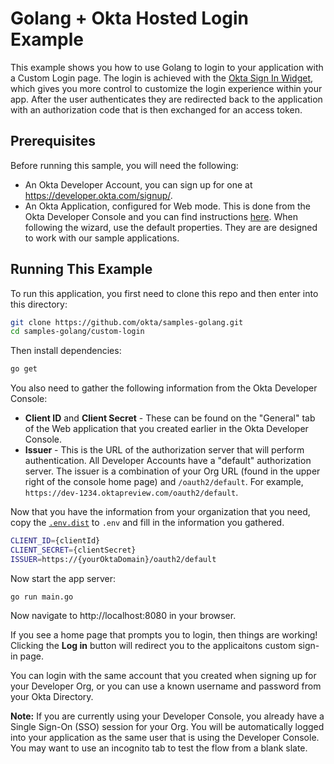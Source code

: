 # Golang + Okta Hosted Login Example
This example shows you how to use Golang to login to your application with a Custom Login page.  The login is achieved with the [Okta Sign In Widget][], which gives you more control to customize the login experience within your app.  After the user authenticates they are redirected back to the application with an authorization code that is then exchanged for an access token.

## Prerequisites

Before running this sample, you will need the following:

* An Okta Developer Account, you can sign up for one at https://developer.okta.com/signup/.
* An Okta Application, configured for Web mode. This is done from the Okta Developer Console and you can find instructions [here][OIDC WEB Setup Instructions].  When following the wizard, use the default properties.  They are are designed to work with our sample applications.

## Running This Example

To run this application, you first need to clone this repo and then enter into this directory:

```bash
git clone https://github.com/okta/samples-golang.git
cd samples-golang/custom-login
```

Then install dependencies:

```bash
go get
```

You also need to gather the following information from the Okta Developer Console:

- **Client ID** and **Client Secret** - These can be found on the "General" tab of the Web application that you created earlier in the Okta Developer Console.
- **Issuer** - This is the URL of the authorization server that will perform authentication.  All Developer Accounts have a "default" authorization server.  The issuer is a combination of your Org URL (found in the upper right of the console home page) and `/oauth2/default`. For example, `https://dev-1234.oktapreview.com/oauth2/default`.

Now that you have the information from your organization that you need, copy the [`.env.dist`](.env.dist) to `.env` and fill in the information you gathered.

```bash
CLIENT_ID={clientId}
CLIENT_SECRET={clientSecret}
ISSUER=https://{yourOktaDomain}/oauth2/default
```

Now start the app server:

```
go run main.go
```

Now navigate to http://localhost:8080 in your browser.

If you see a home page that prompts you to login, then things are working!  Clicking the **Log in** button will redirect you to the applicaitons custom sign-in page.

You can login with the same account that you created when signing up for your Developer Org, or you can use a known username and password from your Okta Directory.

**Note:** If you are currently using your Developer Console, you already have a Single Sign-On (SSO) session for your Org.  You will be automatically logged into your application as the same user that is using the Developer Console.  You may want to use an incognito tab to test the flow from a blank slate.

[Okta Sign In Widget]: https://github.com/okta/okta-signin-widget
[OIDC WEB Setup Instructions]: https://developer.okta.com/authentication-guide/implementing-authentication/auth-code#1-setting-up-your-application
"# go-okta-login" 
